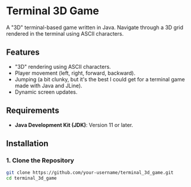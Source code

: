 # Terminal 3D Game

A "3D" terminal-based game written in Java. Navigate through a 3D grid rendered in the terminal using ASCII characters.

## Features

- "3D" rendering using ASCII characters.
- Player movement (left, right, forward, backward).
- Jumping (a bit clunky, but it's the best I could get for a terminal game made with Java and JLine).
- Dynamic screen updates.

## Requirements

- **Java Development Kit (JDK)**: Version 11 or later.

## Installation

### 1. Clone the Repository

```bash
git clone https://github.com/your-username/terminal_3d_game.git
cd terminal_3d_game
```